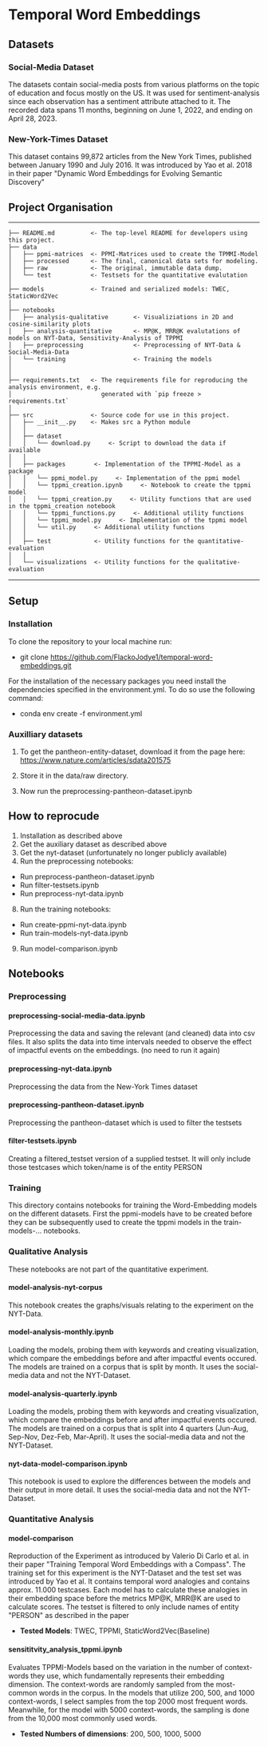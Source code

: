 # Temporal Word Embeddings

## Datasets

### Social-Media Dataset

The datasets contain social-media posts from various platforms on the topic of education and focus mostly on the US.
It was used for sentiment-analysis since each observation has a sentiment attribute attached to it.
The recorded data spans 11 months, beginning on June 1, 2022, and ending on April 28, 2023.

### New-York-Times Dataset

This dataset contains 99,872 articles from the New York Times, published between January 1990 and July 2016.
It was introduced by Yao et al. 2018 in their paper "Dynamic Word Embeddings for Evolving Semantic Discovery"

## Project Organisation

------------

    ├── README.md          <- The top-level README for developers using this project.
    ├── data
    │   ├── ppmi-matrices  <- PPMI-Matrices used to create the TPMMI-Model
    │   ├── processed      <- The final, canonical data sets for modeling.
    │   ├── raw            <- The original, immutable data dump.
    │   └── test           <- Testsets for the quantitative evalutation
    │
    ├── models             <- Trained and serialized models: TWEC, StaticWord2Vec
    │
    ├── notebooks
    │   ├── analysis-qualitative       <- Visualiziations in 2D and cosine-similarity plots
    │   ├── analysis-quantitative      <- MP@K, MRR@K evalutations of models on NYT-Data, Sensitivity-Analysis of TPPMI
    │   ├── preprocessing              <- Preprocessing of NYT-Data & Social-Media-Data
    │   └── training                   <- Training the models
    │
    │
    ├── requirements.txt   <- The requirements file for reproducing the analysis environment, e.g.
    │                         generated with `pip freeze > requirements.txt`
    │
    ├── src                <- Source code for use in this project.
    │   ├── __init__.py    <- Makes src a Python module
    │   │
    │   ├── dataset           
    │   │   └── download.py     <- Script to download the data if available
    │   │
    │   ├── packages        <- Implementation of the TPPMI-Model as a package
    │   │   └── ppmi_model.py     <- Implementation of the ppmi model
    │   │   └── tppmi_creation.ipynb     <- Notebook to create the tppmi model
    │   │   └── tppmi_creation.py     <- Utility functions that are used in the tppmi_creation notebook
    │   │   └── tppmi_functions.py     <- Additional utility functions
    │   │   └── tppmi_model.py     <- Implementation of the tppmi model
    │   │   └── util.py     <- Additional utility functions
    │   │
    │   ├── test            <- Utility functions for the quantitative-evaluation
    │   │
    │   └── visualizations  <- Utility functions for the qualitative-evaluation


--------

## Setup


### Installation

To clone the repository to your local machine run:

* git clone https://github.com/FlackoJodye1/temporal-word-embeddings.git

For the installation of the necessary packages you need install the dependencies specified in
the environment.yml. To do so use the following command:

* conda env create -f environment.yml

### Auxilliary datasets

1. To get the pantheon-entity-dataset, download it from the page here:
https://www.nature.com/articles/sdata201575

2. Store it in the data/raw directory.

3. Now run the preprocessing-pantheon-dataset.ipynb

## How to reprocude

1. Installation as described above
2. Get the auxiliary dataset as described above
3. Get the nyt-dataset (unfortunately no longer publicly available)
4. Run the preprocessing notebooks:
- Run preprocess-pantheon-dataset.ipynb
- Run filter-testsets.ipynb
- Run preprocess-nyt-data.ipynb
8. Run the training notebooks:
- Run create-ppmi-nyt-data.ipynb
- Run train-models-nyt-data.ipynb
9. Run model-comparison.ipynb

## Notebooks

### Preprocessing

#### preprocessing-social-media-data.ipynb
Preprocessing the data and saving the relevant (and cleaned) data into csv files.
It also splits the data into time intervals needed to observe the effect of impactful events on the embeddings.
(no need to run it again)

#### preprocessing-nyt-data.ipynb

Preprocessing the data from the New-York Times dataset

#### preprocessing-pantheon-dataset.ipynb

Preprocessing the pantheon-dataset which is used to filter the testsets

#### filter-testsets.ipynb

Creating a filtered_testset version of a supplied testset.
It will only include those testcases which token/name is of the entity PERSON

### Training

This directory contains notebooks for training the Word-Embedding models on the different datasets.
First the ppmi-models have to be created before they can be subsequently used to create the tppmi models 
in the train-models-... notebooks.

### Qualitative Analysis

These notebooks are not part of the quantitative experiment.

#### model-analysis-nyt-corpus

This notebook creates the graphs/visuals relating to the experiment on the NYT-Data.

#### model-analysis-monthly.ipynb
Loading the models, probing them with keywords and creating visualization,
which compare the embeddings before and after impactful events occured.
The models are trained on a corpus that is split by month.
It uses the social-media data and not the NYT-Dataset.

#### model-analysis-quarterly.ipynb
Loading the models, probing them with keywords and creating visualization,
which compare the embeddings before and after impactful events occured.
The models are trained on a corpus that is split into 4 quarters (Jun-Aug, Sep-Nov, Dez-Feb, Mar-April).
It uses the social-media data and not the NYT-Dataset.

#### nyt-data-model-comparison.ipynb

This notebook is used to explore the differences between the models and their output in more detail.
It uses the social-media data and not the NYT-Dataset.

### Quantitative Analysis

#### model-comparison

Reproduction of the Experiment as introduced by Valerio Di Carlo et al. in their paper 
"Training Temporal Word Embeddings with a Compass". The training set for this experiment is the NYT-Dataset and the test set 
was introduced by Yao et al. It contains temporal word analogies and contains approx. 11.000 testcases.
Each model has to calculate these analogies in their embedding space before the metrics MP@K, MRR@K are used to calculate scores.
The testset is filtered  to only include names of entity "PERSON" as described in the paper

* **Tested Models**: TWEC, TPPMI, StaticWord2Vec(Baseline) 

#### sensititvity_analysis_tppmi.ipynb

Evaluates TPPMI-Models based on the variation in the number of context-words they use,
which fundamentally represents their embedding dimension.
The context-words are randomly sampled from the most-common words in the corpus.
In the models that utilize 200, 500, and 1000 context-words,
I select samples from the top 2000 most frequent words. Meanwhile,
for the model with 5000 context-words, the sampling is done from the 10,000 most commonly used words.

* **Tested Numbers of dimensions**: 200, 500, 1000, 5000